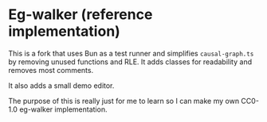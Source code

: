# Eg-walker (reference implementation)

This is a fork that uses Bun as a test runner and simplifies `causal-graph.ts`
by removing unused functions and RLE. It adds classes for readability and
removes most comments.

It also adds a small demo editor.

The purpose of this is really just for me to learn so I can make my own CC0-1.0
eg-walker implementation.
